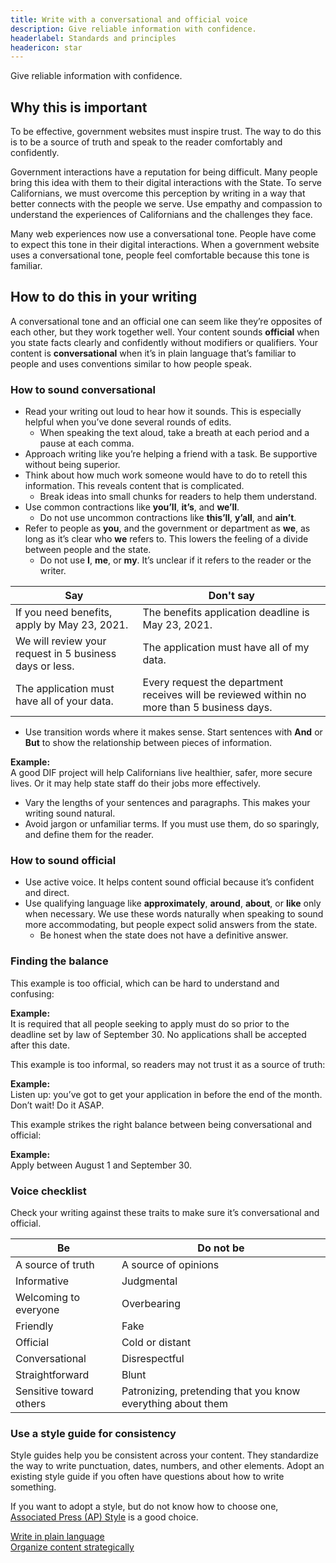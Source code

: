 ```yaml
---
title: Write with a conversational and official voice
description: Give reliable information with confidence.
headerlabel: Standards and principles
headericon: star
---
```


<p class="text-lead">Give reliable information with confidence.</p>

## Why this is important

To be effective, government websites must inspire trust. The way to do this is to be a source of truth and speak to the reader comfortably and confidently.

Government interactions have a reputation for being difficult. Many people bring this idea with them to their digital interactions with the State. To serve Californians, we must overcome this perception by writing in a way that better connects with the people we serve. Use empathy and compassion to understand the experiences of Californians and the challenges they face.

Many web experiences now use a conversational tone. People have come to expect this tone in their digital interactions. When a government website uses a conversational tone, people feel comfortable because this tone is familiar.

## How to do this in your writing

A conversational tone and an official one can seem like they’re opposites of each other, but they work together well. Your content sounds **official** when you state facts clearly and confidently without modifiers or qualifiers. Your content is **conversational** when it’s in plain language that’s familiar to people and uses conventions similar to how people speak.

### How to sound conversational

* Read your writing out loud to hear how it sounds. This is especially helpful when you’ve done several rounds of edits.
  * When speaking the text aloud, take a breath at each period and a pause at each comma.
* Approach writing like you’re helping a friend with a task. Be supportive without being superior.
* Think about how much work someone would have to do to retell this information. This reveals content that is complicated.
  * Break ideas into small chunks for readers to help them understand.
* Use common contractions like **you’ll**, **it’s**, and **we’ll**.
  * Do not use uncommon contractions like **this’ll**, **y’all**, and **ain’t**.
* Refer to people as **you**, and the government or department as **we**, as long as it’s clear who **we** refers to. This lowers the feeling of a divide between people and the state.
  * Do not use **I**, **me**, or **my**. It’s unclear if it refers to the reader or the writer.

| **Say** | **Don't say** |
| ----- | ----- | 
| If you need benefits, apply by May 23, 2021. | The benefits application deadline is May 23, 2021. |
| We will review your request in 5 business days or less. | The application must have all of my data. |
| The application must have all of your data. | Every request the department receives will be reviewed within no more than 5 business days. |

* Use transition words where it makes sense. Start sentences with **And** or **But** to show the relationship between pieces of information.

<div class="blockquote-container">
  <div class="blockquote-body">
    <div class="blockquote-header"><strong>Example:</strong></div>
    <div class="blockquote-content">A good DIF project will help Californians live healthier, safer, more secure lives. Or it may help state staff do their jobs more effectively.</div>
  </div>
</div>
 
* Vary the lengths of your sentences and paragraphs. This makes your writing sound natural.
* Avoid jargon or unfamiliar terms. If you must use them, do so sparingly, and define them for the reader.

### How to sound official

* Use active voice. It helps content sound official because it’s confident and direct.
* Use qualifying language like **approximately**, **around**, **about**, or **like** only when necessary. We use these words naturally when speaking to sound more accommodating, but people expect solid answers from the state.
  * Be honest when the state does not have a definitive answer.

### Finding the balance

This example is too official, which can be hard to understand and confusing:

<div class="blockquote-container">
  <div class="blockquote-body">
    <div class="blockquote-header"><strong>Example:</strong></div>
    <div class="blockquote-content">It is required that all people seeking to apply must do so prior to the deadline set by law of September 30. No applications shall be accepted after this date.</div>
  </div>
</div>

This example is too informal, so readers may not trust it as a source of truth:

<div class="blockquote-container">
  <div class="blockquote-body">
    <div class="blockquote-header"><strong>Example:</strong></div>
    <div class="blockquote-content">Listen up: you’ve got to get your application in before the end of the month. Don’t wait! Do it ASAP.</div>
  </div>
</div>

This example strikes the right balance between being conversational and official:

<div class="blockquote-container">
  <div class="blockquote-body">
    <div class="blockquote-header"><strong>Example:</strong></div>
    <div class="blockquote-content">Apply between August 1 and September 30.</div>
  </div>
</div>

### Voice checklist

Check your writing against these traits to make sure it’s conversational and official.

<div class="twocolumn-table">

| **Be**                  | **Do not be**                                               |
| ----------------------- | ----------------------------------------------------------- | 
| A source of truth       | A source of opinions                                        |
| Informative             | Judgmental                                                  |
| Welcoming to everyone   | Overbearing                                                 |
| Friendly                | Fake                                                        |
| Official                | Cold or distant                                             |
| Conversational          | Disrespectful                                               |
| Straightforward         | Blunt                                                       |
| Sensitive toward others | Patronizing, pretending that you know everything about them |

</div>

### Use a style guide for consistency

Style guides help you be consistent across your content. They standardize the way to write punctuation, dates, numbers, and other elements. Adopt an existing style guide if you often have questions about how to write something.

If you want to adopt a style, but do not know how to choose one, [Associated Press (AP) Style](https://store.stylebooks.com/) is a good choice.

<div class="leftright-nav-container">
    <div class="left-nav"><a class="internal-link" href="/content-design/principles/write-in-plain-language/">Write in plain language</a></div>
    <div class="right-nav"><a class="internal-link" href="/content-design/principles/organize-content-strategically/">Organize content strategically</a></div>
</div>
